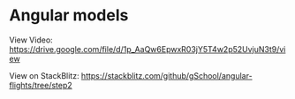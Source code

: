 # Angular models





View Video: 
https://drive.google.com/file/d/1p_AaQw6EpwxR03jY5T4w2p52UvjuN3t9/view


View on StackBlitz: 
https://stackblitz.com/github/gSchool/angular-flights/tree/step2